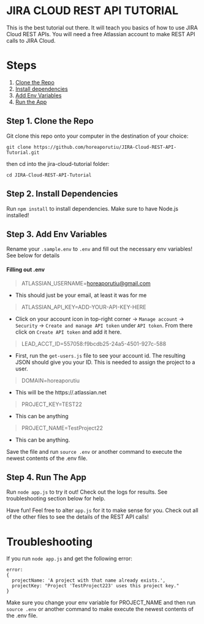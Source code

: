 # JIRA CLOUD REST API TUTORIAL

This is the best tutorial out there. It will teach you basics of how to use JIRA Cloud REST APIs. 
You will need a free Atlassian account to make REST API calls to JIRA Cloud. 

# Steps
1. [Clone the Repo](#step-1-clone-the-repo)
2. [Install dependencies](#step-2-create-ibm-cloud-services)
3. [Add Env Variables](#step-3-Add-env-variables)
4. [Run the App](#step-4-Run-the-app)

## Step 1. Clone the Repo

Git clone this repo onto your computer in the destination of your choice:
```
git clone https://github.com/horeaporutiu/JIRA-Cloud-REST-API-Tutorial.git
```
then cd into the jira-cloud-tutorial folder:
```
cd JIRA-Cloud-REST-API-Tutorial
```
## Step 2. Install Dependencies

Run `npm install` to install dependencies. Make sure to have Node.js installed! 

## Step 3. Add Env Variables

Rename your `.sample.env` to `.env` and fill out the necessary env variables! See below for details

#### Filling out .env

> ATLASSIAN_USERNAME=horeaporutiu@gmail.com
* This should just be your email, at least it was for me
> ATLASSIAN_API_KEY=ADD-YOUR-API-KEY-HERE
* Click on your account icon in top-right corner -> `Manage account` -> `Security` -> `Create and manage API token` under `API token`. From there click on `Create API token` and add it here.
> LEAD_ACCT_ID=557058:f9bcdb25-24a5-4501-927c-588
* First, run the `get-users.js` file to see your account id. The resulting JSON should give you your ID. 
This is needed to assign the project to a user.
> DOMAIN=horeaporutiu
* This will be the https://<your-domain>.atlassian.net
> PROJECT_KEY=TEST22
* This can be anything
> PROJECT_NAME=TestProject22
* This can be anything.

Save the file and run `source .env` or another command to execute the newest contents of the .env file.

## Step 4. Run The App

Run `node app.js` to try it out! Check out the logs for results. See troubleshooting section below for help.

Have fun! Feel free to alter `app.js` for it to make sense for you. Check out all of the other files 
to see the details of the REST API calls!

# Troubleshooting
If you run `node app.js` and get the following error:

```
error: 
{
  projectName: 'A project with that name already exists.',
  projectKey: "Project 'TestProject223' uses this project key."
}
```

Make sure you change your env variable for PROJECT_NAME and then run `source .env` or another command 
to make execute the newest contents of the .env file.
